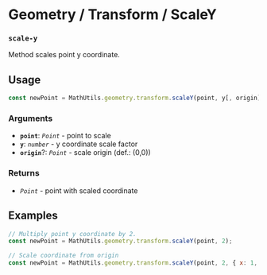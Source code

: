 Geometry / Transform / ScaleY
=============================

### `scale-y`

Method scales point y coordinate.


Usage
-----

```js
const newPoint = MathUtils.geometry.transform.scaleY(point, y[, origin]);
```


### Arguments

* **`point`**: *`Point`* - point to scale
* **`y`**: *`number`* - y coordinate scale factor
* **`origin`**?: *`Point`* - scale origin (def.: (0,0))


### Returns

* *`Point`* - point with scaled coordinate


Examples
--------

```js
// Multiply point y coordinate by 2.
const newPoint = MathUtils.geometry.transform.scaleY(point, 2);

// Scale coordinate from origin
const newPoint = MathUtils.geometry.transform.scaleY(point, 2, { x: 1, y: -2 });
```

